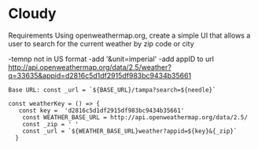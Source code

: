 # Cloudy


Requirements
Using openweathermap.org, create a simple UI that allows a user to search for the current weather by zip code or city

-temnp not in US format
        -add '&unit=imperial'
-add appID to url
    http://api.openweathermap.org/data/2.5/weather?q=33635&appid=d2816c5d1df2915df983bc9434b35661

    Base URL: const _url = `${BASE_URL}/tampa?search=${needle}`

    const weatherKey = () => {
       const key =  'd2816c5d1df2915df983bc9434b35661'
        const WEATHER_BASE_URL = http://api.openweathermap.org/data/2.5/
        const _zip = ' '
        const _url = `${WEATHER_BASE_URL}weather?appid=${key}&{_zip}`
      }